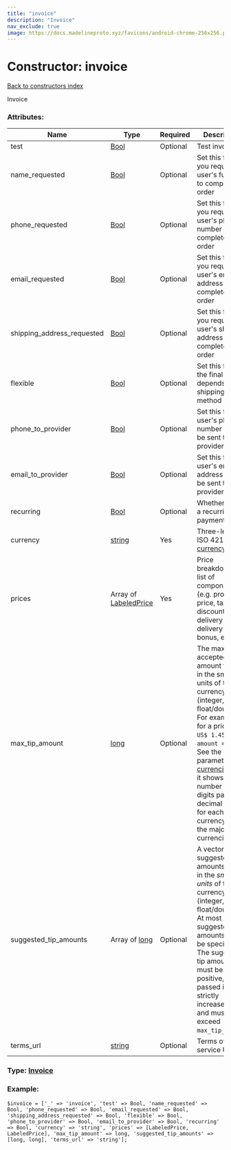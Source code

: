 ```yaml
---
title: "invoice"
description: "Invoice"
nav_exclude: true
image: https://docs.madelineproto.xyz/favicons/android-chrome-256x256.png
---
```

# Constructor: invoice  
[Back to constructors index](/API_docs/constructors/index.html)



Invoice

### Attributes:

| Name     |    Type       | Required | Description |
|----------|---------------|----------|-------------|
|test|[Bool](/API_docs/types/Bool.html) | Optional|Test invoice|
|name\_requested|[Bool](/API_docs/types/Bool.html) | Optional|Set this flag if you require the user's full name to complete the order|
|phone\_requested|[Bool](/API_docs/types/Bool.html) | Optional|Set this flag if you require the user's phone number to complete the order|
|email\_requested|[Bool](/API_docs/types/Bool.html) | Optional|Set this flag if you require the user's email address to complete the order|
|shipping\_address\_requested|[Bool](/API_docs/types/Bool.html) | Optional|Set this flag if you require the user's shipping address to complete the order|
|flexible|[Bool](/API_docs/types/Bool.html) | Optional|Set this flag if the final price depends on the shipping method|
|phone\_to\_provider|[Bool](/API_docs/types/Bool.html) | Optional|Set this flag if user's phone number should be sent to provider|
|email\_to\_provider|[Bool](/API_docs/types/Bool.html) | Optional|Set this flag if user's email address should be sent to provider|
|recurring|[Bool](/API_docs/types/Bool.html) | Optional|Whether this is a recurring payment|
|currency|[string](/API_docs/types/string.html) | Yes|Three-letter ISO 4217 [currency](https://core.telegram.org/bots/payments#supported-currencies) code|
|prices|Array of [LabeledPrice](/API_docs/types/LabeledPrice.html) | Yes|Price breakdown, a list of components (e.g. product price, tax, discount, delivery cost, delivery tax, bonus, etc.)|
|max\_tip\_amount|[long](/API_docs/types/long.html) | Optional|The maximum accepted amount for tips in the smallest units of the currency (integer, not float/double). For example, for a price of `US$ 1.45` pass `amount = 145`. See the exp parameter in [currencies.json](https://core.telegram.org/bots/payments/currencies.json), it shows the number of digits past the decimal point for each currency (2 for the majority of currencies).|
|suggested\_tip\_amounts|Array of [long](/API_docs/types/long.html) | Optional|A vector of suggested amounts of tips in the *smallest units* of the currency (integer, not float/double). At most 4 suggested tip amounts can be specified. The suggested tip amounts must be positive, passed in a strictly increased order and must not exceed `max_tip_amount`.|
|terms\_url|[string](/API_docs/types/string.html) | Optional|Terms of service URL|



### Type: [Invoice](/API_docs/types/Invoice.html)


### Example:

```
$invoice = ['_' => 'invoice', 'test' => Bool, 'name_requested' => Bool, 'phone_requested' => Bool, 'email_requested' => Bool, 'shipping_address_requested' => Bool, 'flexible' => Bool, 'phone_to_provider' => Bool, 'email_to_provider' => Bool, 'recurring' => Bool, 'currency' => 'string', 'prices' => [LabeledPrice, LabeledPrice], 'max_tip_amount' => long, 'suggested_tip_amounts' => [long, long], 'terms_url' => 'string'];
```  
